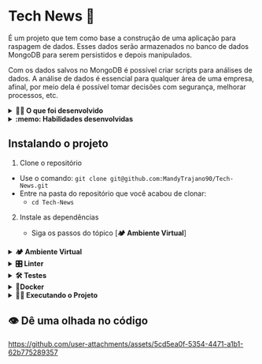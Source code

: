 # Tech News 📰

É um projeto que tem como base a construção de uma aplicação para raspagem de dados. Esses dados serão armazenados no banco de dados MongoDB para serem persistidos e depois manipulados.

Com os dados salvos no MongoDB é possível criar scripts para análises de dados. A análise de dados é essencial para qualquer área de uma empresa, afinal, por meio dela é possível tomar decisões com segurança, melhorar processos, etc.

<details>
<summary><strong>🧑‍💻 O que foi desenvolvido</strong></summary>

A aplicação tem como principal objetivo fazer consultas em notícias sobre tecnologia.

As notícias foram obtidas através da raspagem do [_blog da Trybe_](https://blog.betrybe.com).

</details>

<details>
  <summary><strong>:memo: Habilidades desenvolvidas </strong></summary>

Neste projeto, aprendi a:

<ul>
    <li>Utilizar o terminal interativo do Python</li>
    <li>Escrever seus próprios módulos e importá-los em outros códigos</li>
    <li>Aplicar técnicas de raspagem de dados</li>
    <li>Extrair dados de conteúdo HTML</li>
    <li>Armazenar os dados obtidos em um banco de dados</li>
  </ul>


</details>



## Instalando o projeto

1. Clone o repositório

- Use o comando: `git clone git@github.com:MandyTrajano90/Tech-News.git`
- Entre na pasta do repositório que você acabou de clonar:
  - `cd Tech-News`

2. Instale as dependências

    - Siga os passos do tópico [**🏕️ Ambiente Virtual**]

<details>
  <summary><strong>🏕️ Ambiente Virtual</strong></summary>
  O Python oferece um recurso chamado de ambiente virtual, onde permite sua máquina rodar sem conflitos, diferentes tipos de projetos com diferentes versões de bibliotecas.

  1. **criar o ambiente virtual**

  ```bash
  python3 -m venv .venv
  ```

  2. **ativar o ambiente virtual**

  ```bash
  source .venv/bin/activate
  ```

  3. **instalar as dependências no ambiente virtual**

  ```bash
  python3 -m pip install -r dev-requirements.txt
  ```

  Com o seu ambiente virtual ativo, as dependências serão instaladas neste ambiente.
  Quando precisar desativar o ambiente virtual, execute o comando `deactivate`. Lembre-se de ativar novamente quando voltar a trabalhar no projeto.

</details>

<details>
<summary><strong>🎛 Linter</strong></summary>

Para garantir a qualidade do código, utilizei nesse projeto o linter `Flake8`. Assim o código fica alinhado com as boas práticas de desenvolvimento, sendo mais legível e de fácil manutenção! Para poder executar o `Flake8`, certifique-se de ter seguido os passos do tópico [**🏕️ Ambiente Virtual**] dentro do repositório.

Para rodá-lo localmente no repositório, execute o comando a seguir:

```bash
python3 -m flake8
```

Se a análise do `Flake8` encontrar problemas no seu código, tais problemas serão mostrados no seu terminal. Se não houver problema no seu código, nada será impresso no seu terminal.

</details>

<details>
  <summary><strong>🛠 Testes</strong></summary>

  👀 Para executar os testes certifique-se de que você está com o ambiente virtual ativado.

  <strong>Executar os testes</strong>

  ```bash
  python3 -m pytest
  ```

  O arquivo `pyproject.toml` já configura corretamente o `pytest`. Entretanto, caso você tenha problemas com isso e queira explicitamente uma saída completa, o comando é:

  ```bash
  python3 -m pytest -s -vv --continue-on-collection-errors
  ```

  O `pytest` possui diversos parâmetros que podem ser utilizados para executar os testes de diferentes formas. Alguns exemplos são:

  ```bash
  python3 -m pytest tests/test_nome_do_arquivo.py  # Executa todos os testes do arquivo de testes especificado
  python3 -m pytest tests/test_nome_do_arquivo.py::test_nome_do_teste  # Executa apenas o teste especificado
  python3 -m pytest -k expressao  # Executa apenas os testes que contém a expressão informada como substring
  python3 -m pytest -x  # Executa os testes até encontrar o primeiro erro
  ```

  Você pode combinar os parâmetros para executar os testes da forma que desejar! Para mais informações, consulte a [documentação do pytest](https://docs.pytest.org/en/7.3.x/contents.html).
  </details>

<details>
  <summary><strong>🐳Docker</strong></summary>
  Caso queria executar os seus testes de projeto via `Docker-compose`, substituindo o ambiente virtual, execute o comando:

  ```bash
  docker-compose run --rm news pytest
  ```

</details>

<details>
  <summary><strong>🏃🏾 Executando o Projeto</strong></summary>
  As notícias a serem raspadas estão disponíveis no _Blog da Trybe_: https://blog.betrybe.com.

  <strong>MongoDB</strong>

  Para a realização deste projeto, utilizei um banco de dados chamado `tech_news`.
  As notícias serão armazenadas em uma coleção chamada `news`.

  Rodar MongoDB via Docker:
  <code>docker-compose up -d mongodb</code> no terminal.
  Para mais detalhes acerca do mongo com o docker, olhe o arquivo `docker-compose.yml`

  Caso queira instalar e rodar o servidor MongoDB nativo na máquina, siga as instruções no tutorial oficial:

  Ubuntu: <https://docs.mongodb.com/manual/tutorial/install-mongodb-on-ubuntu/>
  MacOS:  <https://docs.mongodb.com/guides/server/install/>
  
  Lembre-se de que o mongoDB utilizará por padrão a porta 27017. Se já houver outro serviço utilizando esta porta, considere desativá-lo.

</details>



## 👁️ Dê uma olhada no código




https://github.com/user-attachments/assets/5cd5ea0f-5354-4471-a1b1-62b775289357



<!-- Olá, Tryber!
Esse é apenas um arquivo inicial para o README do seu projeto.
É essencial que você preencha esse documento por conta própria, ok?
Não deixe de usar nossas dicas de escrita de README de projetos, e deixe sua criatividade brilhar!
:warning: IMPORTANTE: você precisa deixar nítido:
- quais arquivos/pastas foram desenvolvidos por você; 
- quais arquivos/pastas foram desenvolvidos por outra pessoa estudante;
- quais arquivos/pastas foram desenvolvidos pela Trybe.
-->
